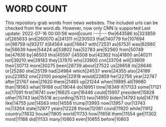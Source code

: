 # WORD COUNT
This repository grab words from news websites. The included urls can be checked from the word.db.
However, now only CNN is supported
Last update: 2022-07-16 00:00:56
word|count
---|---
the|643586
to|323859
of|265633
and|260070
a|241311
in|230503
that|140779
for|107694
on|98759
is|93217
it|84564
said|74847
with|72531
as|67531
was|62980
he|56639
have|54424
at|53802
has|52783
are|52560
from|50749
be|47636
by|46503
this|45597
i|45508
but|42362
his|41800
an|40211
not|39210
we|39183
they|37870
who|33800
cnn|33704
will|33609
their|30713
more|30275
been|28739
about|27522
us|26658
its|26646
or|25280
she|25139
had|24984
which|24537
were|24355
also|24189
you|23952
one|23100
people|22918
would|22859
her|22756
year|22747
after|21767
new|21620
there|21465
up|21244
when|19895
all|19680
than|19563
what|19168
out|19044
do|18951
time|18349
if|17133
some|17121
so|17091
first|16741
over|16625
can|16446
could|15907
president|15828
other|15743
last|15518
according|15113
two|14950
biden|14793
told|14778
like|14755
just|14563
into|14558
trump|13993
now|13957
our|13743
no|13264
state|12877
years|12228
those|12081
covid|11920
while|11912
country|11832
house|11805
world|11733
how|11658
them|11554
get|11302
most|11188
did|11133
many|10863
even|10855
before|10803
